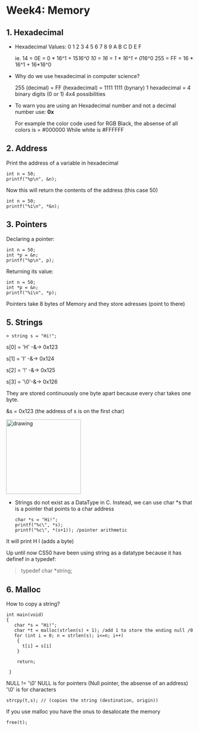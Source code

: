 # Week4: Memory

## 1. Hexadecimal
- Hexadecimal Values: 0 1 2 3 4 5 6 7 8 9 A B C D E F

  ie. 14 = 0E = 0 * 16^1 + 15*16^0
      10 = 16 = 1 * 16^1 + 0*16^0
      255 = FF = 16 * 16^1 + 16*16^0
 - Why do we use hexadecimal in computer science?

    255 (decimal) = FF (hexadecimal) = 1111 1111 (bynary)
    1 hexadecimal = 4 binary digits (0 or 1) 4x4 possibilities
  
  - To warn you are using an Hexadecimal number and not a decimal number use: **0x**
    
    For example the color code used for RGB
    Black, the absense of all colors is = #000000
    While white is #FFFFFF
    
## 2. Address
Print the address of a variable in hexadecimal

    int n = 50;
    printf("%p\n", &n);

Now this will return the contents of the address (this case 50)

    int n = 50;
    printf("%i\n", *&n);

## 3. Pointers
Declaring a pointer:

    int n = 50;
    int *p = &n;
    printf("%p\n", p);

Returning its value:

    int n = 50;
    int *p = &n;
    printf("%i\n", *p);

Pointers take 8 bytes of Memory and they store adresses (point to there)

## 5. Strings
    > string s = "Hi!";

s[0] = 'H' -&-> 0x123 

s[1] = 'I' -&-> 0x124

s[2] = '!' -&-> 0x125 

s[3] = '\0'-&-> 0x126 

They are stored continuously one byte apart because every char takes one byte.

&s = 0x123 (the address of s is on the first char)

<img src="https://user-images.githubusercontent.com/43222644/125205721-15773500-e25a-11eb-9372-d8e2d1bf3300.png" alt="drawing" width="200"/>

- Strings do not exist as a DataType in C. Instead, we can use char *s that is a pointer that points to a char address

      char *s = "Hi!";
      printf("%c\", *s);
      printf("%c\", *(s+1)); /pointer arithmetic

It will print H I (adds a byte)

Up until now CS50 have been using string as a datatype because it has definef in a typedef:
> typedef char *string;

## 6. Malloc
How to copy a string?

    int main(void)
    {
       char *s = "Hi!";
       char *t = malloc(strlen(s) + 1); /add 1 to store the ending null /0
       for (int i = 0; n = strlen(s); i<=n; i++)
        {
          t[i] = s[i]
        }

        return;
        
     }
     
NULL != '\0'
NULL is for pointers (Null pointer, the absense of an address)
'\0' is for characters

    strcpy(t,s); // (copies the string (destination, origin))
    
If you use malloc you have the onus to desalocate the memory

    free(t);




